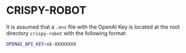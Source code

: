 # CRISPY-ROBOT

It is assumed that a ``.env`` file with the OpenAI Key is located at the root directory ``crispy-robot`` with the following format: 

```bash
OPENAI_API_KEY=sk-XXXXXXXX
```
